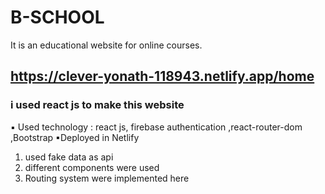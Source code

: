 # B-SCHOOL

It is an educational website for online courses.

## https://clever-yonath-118943.netlify.app/home

### i used react js to make this website
 ▪ Used technology : react js, firebase  authentication ,react-router-dom ,Bootstrap 
 ▪Deployed in Netlify 
1) used fake data as api
2) different components were used
3) Routing system were implemented here
